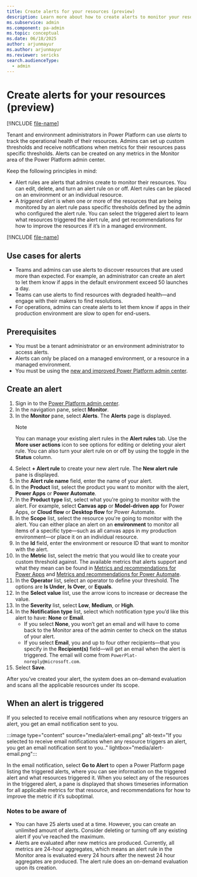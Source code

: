 ```yaml
---
title: Create alerts for your resources (preview)
description: Learn more about how to create alerts to monitor your resources in Power Platform.
ms.subservice: admin
ms.component: pa-admin
ms.topic: conceptual
ms.date: 06/18/2025
author: arjunmayur
ms.author: arjunmayur
ms.reviewer: sericks
search.audienceType: 
  - admin
---
```


# Create alerts for your resources (preview)

[!INCLUDE [file-name](~/../shared-content/shared/preview-includes/preview-banner.md)]

Tenant and environment administrators in Power Platform can use _alerts_ to track the operational health of their resources. Admins can set up custom thresholds and receive notifications when metrics for their resources pass specific thresholds. Alerts can be created on any metrics in the Monitor area of the Power Platform admin center.

Keep the following principles in mind:

- Alert rules are alerts that admins create to monitor their resources. You can edit, delete, and turn an alert rule on or off. Alert rules can be placed on an environment or an individual resource.
- A _triggered alert_ is when one or more of the resources that are being monitored by an alert rule pass specific thresholds defined by the admin who configured the alert rule. You can select the triggered alert to learn what resources triggered the alert rule, and get recommendations for how to improve the resources if it’s in a managed environment. 

[!INCLUDE [file-name](~/../shared-content/shared/preview-includes/preview-note-pp.md)]

## Use cases for alerts
- Teams and admins can use alerts to discover resources that are used more than expected. For example, an administrator can create an alert to let them know if apps in the default environment exceed 50 launches a day.
- Teams can use alerts to find resources with degraded health&mdash;and engage with their makers to find resolutions.
- For operations, admins can create alerts to let them know if apps in their production environment are slow to open for end-users. 

## Prerequisites
-	You must be a tenant administrator or an environment administrator to access alerts. 
-	Alerts can only be placed on a managed environment, or a resource in a managed environment.
-	You must be using the [new and improved Power Platform admin center](../new-admin-center.md).

## Create an alert 
1. Sign in to the [Power Platform admin center](https://admin.powerplatform.microsoft.com/).
1. In the navigation pane, select **Monitor**.
1. In the **Monitor** pane, select **Alerts**. The **Alerts** page is displayed.
    > [!Note]
    > You can manage your existing alert rules in the **Alert rules** tab. Use the **More user actions** icon to see options for editing or deleting your alert rule. You can also turn your alert rule on or off by using the toggle in the **Status** column.
1. Select **+ Alert rule** to create your new alert rule. The **New alert rule** pane is displayed.
1. In the **Alert rule name** field, enter the name of your alert.
1. In the **Product** list, select the product you want to monitor with the alert, **Power Apps** or **Power Automate**.
1. In the **Product type** list, select what you're going to monitor with the alert. For example, select **Canvas app** or **Model-driven app** for Power Apps, or **Cloud flow** or **Desktop flow** for Power Automate.
1. In the **Scope** list, select the resource you're going to monitor with the alert. You can either place an alert on an **environment** to monitor all items of a specific type&mdash;such as all canvas apps in my production environment&mdash;or place it on an individual resource.
1. In the **Id** field, enter the environment or resource ID that want to monitor with the alert.
1. In the **Metric** list, select the metric that you would like to create your custom threshold against. The available metrics that alerts support and what they mean can be found in [Metrics and recommendations for Power Apps](monitor-power-apps.md) and [Metrics and recommendations for Power Automate](monitor-power-automate.md).
1. In the **Operator** list, select an operator to define your threshold. The options are **Is Under**, **Is Over**, or **Equals**.
1. In the **Select value** list, use the arrow icons to increase or decrease the value.
1. In the **Severity** list, select **Low**, **Medium**, or **High**.
1. In the **Notification type** list, select which notification type you’d like this alert to have: **None** or **Email**.
    - If you select **None**, you won’t get an email and will have to come back to the Monitor area of the admin center to check on the status of your alert.
    - If you select **Email**, you and up to four other recipients&mdash;that you specify in the **Recipient(s)** field&mdash;will get an email when the alert is triggered. The email will come from `PowerPlat-noreply@microsoft.com`.
1. Select **Save**.

After you’ve created your alert, the system does an on-demand evaluation and scans all the applicable resources under its scope. 

## When an alert is triggered
If you selected to receive email notifications when any resource triggers an alert, you get an email notification sent to you.

:::image type="content" source="media/alert-email.png" alt-text="If you selected to receive email notifications when any resource triggers an alert, you get an email notification sent to you.." lightbox="media/alert-email.png":::

In the email notification, select **Go to Alert** to open a Power Platform page listing the triggered alerts, where you can see information on the triggered alert and what resources triggered it. When you select any of the resources in the triggered alert, a pane is displayed that shows timeseries information for all applicable metrics for that resource, and recommendations for how to improve the metric if it’s suboptimal.

### Notes to be aware of
-	You can have 25 alerts used at a time. However, you can create an unlimited amount of alerts. Consider deleting or turning off any existing alert if you’ve reached the maximum.
-	Alerts are evaluated after new metrics are produced. Currently, all metrics are 24-hour aggregates, which means an alert rule in the Monitor area is evaluated every 24 hours after the newest 24 hour aggregates are produced. The alert rule does an on-demand evaluation upon its creation. 



